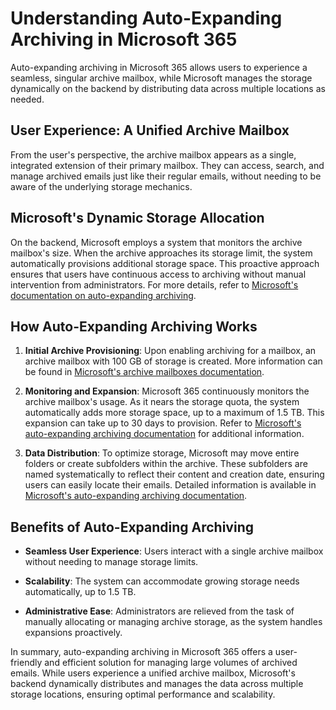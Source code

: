 # Understanding Auto-Expanding Archiving in Microsoft 365

Auto-expanding archiving in Microsoft 365 allows users to experience a seamless, singular archive mailbox, while Microsoft manages the storage dynamically on the backend by distributing data across multiple locations as needed.

## User Experience: A Unified Archive Mailbox

From the user's perspective, the archive mailbox appears as a single, integrated extension of their primary mailbox. They can access, search, and manage archived emails just like their regular emails, without needing to be aware of the underlying storage mechanics.

## Microsoft's Dynamic Storage Allocation

On the backend, Microsoft employs a system that monitors the archive mailbox's size. When the archive approaches its storage limit, the system automatically provisions additional storage space. This proactive approach ensures that users have continuous access to archiving without manual intervention from administrators. For more details, refer to [Microsoft's documentation on auto-expanding archiving](https://learn.microsoft.com/en-us/purview/autoexpanding-archiving).

## How Auto-Expanding Archiving Works

1. **Initial Archive Provisioning**: Upon enabling archiving for a mailbox, an archive mailbox with 100 GB of storage is created. More information can be found in [Microsoft's archive mailboxes documentation](https://learn.microsoft.com/en-us/purview/archive-mailboxes).

2. **Monitoring and Expansion**: Microsoft 365 continuously monitors the archive mailbox's usage. As it nears the storage quota, the system automatically adds more storage space, up to a maximum of 1.5 TB. This expansion can take up to 30 days to provision. Refer to [Microsoft's auto-expanding archiving documentation](https://learn.microsoft.com/en-us/purview/autoexpanding-archiving) for additional information.

3. **Data Distribution**: To optimize storage, Microsoft may move entire folders or create subfolders within the archive. These subfolders are named systematically to reflect their content and creation date, ensuring users can easily locate their emails. Detailed information is available in [Microsoft's auto-expanding archiving documentation](https://learn.microsoft.com/en-us/purview/autoexpanding-archiving).

## Benefits of Auto-Expanding Archiving

- **Seamless User Experience**: Users interact with a single archive mailbox without needing to manage storage limits.

- **Scalability**: The system can accommodate growing storage needs automatically, up to 1.5 TB.

- **Administrative Ease**: Administrators are relieved from the task of manually allocating or managing archive storage, as the system handles expansions proactively.

In summary, auto-expanding archiving in Microsoft 365 offers a user-friendly and efficient solution for managing large volumes of archived emails. While users experience a unified archive mailbox, Microsoft's backend dynamically distributes and manages the data across multiple storage locations, ensuring optimal performance and scalability.
